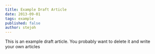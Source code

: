 ```yaml
---
title: Example Draft Article
date: 2013-09-01
tags: example
published: false
author: stejoh
---
```


This is an example draft article. You probably want to delete it and write your own articles
